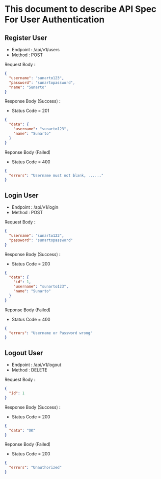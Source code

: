 # This document to describe API Spec For User Authentication

## Register User

- Endpoint : /api/v1/users
- Method : POST

Request Body :

```json
{
  "username": "sunarto123",
  "password": "sunartopassword",
  "name": "Sunarto"
}
```

Response Body (Success) :

- Status Code = 201

```json
{
  "data": {
    "username": "sunarto123",
    "name": "Sunarto"
  }
}
```

Reponse Body (Failed)

- Status Code = 400

```json
{
  "errors": "Username must not blank, ......"
}
```

## Login User

- Endpoint : /api/v1/login
- Method : POST

Request Body :

```json
{
  "username": "sunarto123",
  "password": "sunartopassword"
}
```

Response Body (Success) :

- Status Code = 200

```json
{
  "data": {
    "id": 1,
    "username": "sunarto123",
    "name": "Sunarto"
  }
}
```

Reponse Body (Failed)

- Status Code = 400

```json
{
  "errors": "Username or Password wrong"
}
```

## Logout User

- Endpoint : /api/v1/logout
- Method : DELETE

Request Body :

```json
{
  "id": 1
}
```

Response Body (Success) :

- Status Code = 200

```json
{
  "data": "OK"
}
```

Reponse Body (Failed)

- Status Code = 200

```json
{
  "errors": "Unauthorized"
}
```
